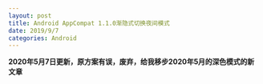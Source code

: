 ```yaml
---
layout: post
title: Android AppCompat 1.1.0渐隐式切换夜间模式
date: 2019/9/7
categories: Android
---
```


**2020年5月7日更新，原方案有误，废弃，给我移步2020年5月的深色模式的新文章**

<!--more-->
